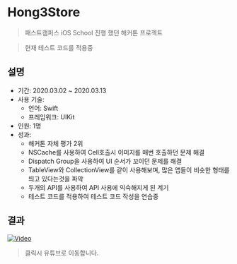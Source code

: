 # Hong3Store
> 패스트캠퍼스 iOS School 진행 했던 해커톤 프로젝트

> 현재 테스트 코드를 적용중

## 설명
- 기간: 2020.03.02 ~ 2020.03.13
- 사용 기술:
  - 언어: Swift
  - 프레임워크: UIKit
- 인원: 1명
- 성과:
  - 해커톤 자체 평가 2위
  - NSCache를 사용하여 Cell호출시 이미지를 매번 호출하던 문제 해결
  - Dispatch Group을 사용하여 UI 순서가 꼬이던 문제를 해결
  - TableView와 CollectionView를 같이 사용해보며, 많은 앱들이 비슷한 형태를 띄고 있다는것을 파악
  - 두개의 API를 사용하여 API 사용에 익숙해지게 된 계기
  - 테스트 코드를 적용하여 테스트 코드 작성을 연습중


## 결과

[![Video](http://img.youtube.com/vi/twZcRe6tTSc/0.jpg)](https://youtu.be/twZcRe6tTSc)

> 클릭시 유튜브로 이동합니다.
